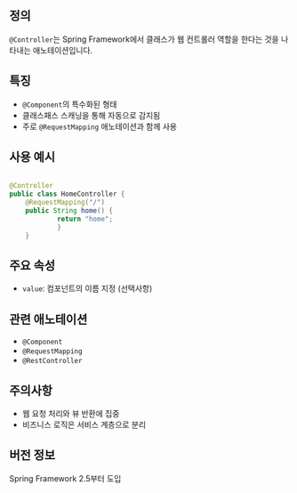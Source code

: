 ## 정의

`@Controller`는 Spring Framework에서 클래스가 웹 컨트롤러 역할을 한다는 것을 나타내는 애노테이션입니다.

## 특징

- `@Component`의 특수화된 형태
- 클래스패스 스캐닝을 통해 자동으로 감지됨
- 주로 `@RequestMapping` 애노테이션과 함께 사용

## 사용 예시

~~~java

@Controller 
public class HomeController {     
	@RequestMapping("/")    
	public String home() {
	        return "home";    
	        } 
	}
~~~
## 주요 속성

- `value`: 컴포넌트의 이름 지정 (선택사항)

## 관련 애노테이션

- `@Component`
- `@RequestMapping`
- `@RestController`

## 주의사항

- 웹 요청 처리와 뷰 반환에 집중
- 비즈니스 로직은 서비스 계층으로 분리

## 버전 정보

Spring Framework 2.5부터 도입
